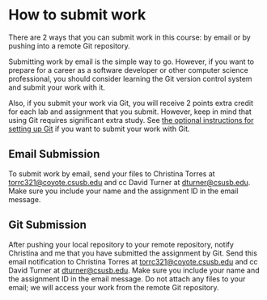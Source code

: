 # How to submit work

There are 2 ways that you can submit work in this course:
by email or by pushing into a remote Git repository.

Submitting work by email is the simple way to go.
However, if you want to prepare for a career as a software developer
or other computer science professional,
you should consider learning the Git version control system and
submit your work with it.

Also, if you submit your work via Git, you will receive 2 points
extra credit for each lab and assignment that you submit.
However, keep in mind that using Git requires significant extra study.
See [the optional instructions for setting up Git](https://github.com/csusbdt/201-2013-fall/blob/master/GIT.md)
if you want to submit your work with Git.

## Email Submission

To submit work by email, send your files to
Christina Torres at torrc321@coyote.csusb.edu
and cc David Turner at dturner@csusb.edu.
Make sure you include your name and the assignment ID in the email message.

## Git Submission

After pushing your local repository to your remote repository,
notify Christina and me that you have submitted the assignment by Git.
Send this email notification to
Christina Torres at torrc321@coyote.csusb.edu
and cc David Turner at dturner@csusb.edu.
Make sure you include your name and the assignment ID in the email message.
Do not attach any files to your email;
we will access your work from the remote Git repository.

